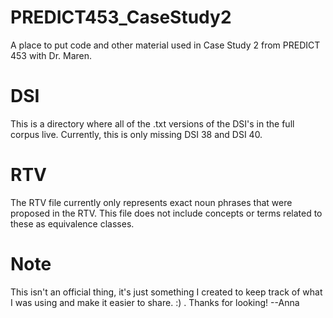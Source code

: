 # PREDICT453_CaseStudy2
A place to put code and other material used in Case Study 2 from PREDICT 453 with Dr. Maren.

# DSI
This is a directory where all of the .txt versions of the DSI's in the full corpus live.  Currently, this is only missing DSI 38 and DSI 40.

# RTV
The RTV file currently only represents exact noun phrases that were proposed in the RTV.  This file does not include concepts or terms related to these as equivalence classes.

# Note
This isn't an official thing, it's just something I created to keep track of what I was using and make it easier to share. :) . Thanks for looking! --Anna

